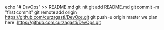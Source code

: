 echo "# DevOps" >> README.md
git init
git add README.md
git commit -m "first commit"
git remote add origin https://github.com/curzagasti/DevOps.git
git push -u origin master
we plan here :https://github.com/curzagasti/DevOps.git
